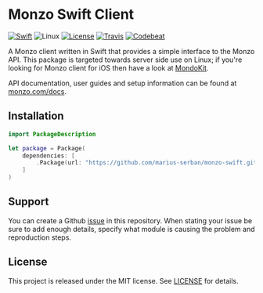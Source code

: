 # Monzo Swift Client

[![Swift][swift-badge]][swift-url]
![Linux][linux]
[![License][mit-badge]][mit-url]
[![Travis][travis-badge]][travis-url]
[![Codebeat][codebeat-badge]][codebeat-url]

A Monzo client written in Swift that provides a simple interface to the Monzo API. This package is targeted towards server side use on Linux; if you're looking for Monzo client for iOS then have a look at [MondoKit](https://github.com/pollarm/MondoKit).

API documentation, user guides and setup information can be found at [monzo.com/docs](https://monzo.com/docs/).

## Installation

```swift
import PackageDescription

let package = Package(
    dependencies: [
        .Package(url: "https://github.com/marius-serban/monzo-swift.git"),
    ]
)
```

## Support

You can create a Github [issue](https://github.com/marius-serban/monzo-swift/issues/new) in this repository. When stating your issue be sure to add enough details, specify what module is causing the problem and reproduction steps.

## License

This project is released under the MIT license. See [LICENSE](LICENSE) for details.

[swift-badge]: https://img.shields.io/badge/Swift-3.0-orange.svg?style=flat
[swift-url]: https://swift.org
[mit-badge]: https://img.shields.io/badge/License-MIT-blue.svg?style=flat
[mit-url]: https://tldrlegal.com/license/mit-license
[travis-badge]: https://api.travis-ci.org/marius-serban/monzo-swift.svg?branch=master
[travis-url]: https://travis-ci.org/marius-serban/monzo-swift
[codebeat-badge]: https://codebeat.co/badges/b5c058fb-f26d-4a8d-82f9-82904b542c33
[codebeat-url]: https://codebeat.co/projects/github-com-marius-serban-monzo-swift
[linux]: https://img.shields.io/badge/Platform-linux-orange.svg